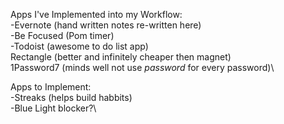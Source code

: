 Apps I've Implemented into my Workflow:\
-Evernote (hand written notes re-written here)\
-Be Focused (Pom timer)\
-Todoist (awesome to do list app)\
Rectangle (better and infinitely cheaper then magnet)\
1Password7 (minds well not use *password* for every password)\

Apps to Implement:\
-Streaks (helps build habbits)\
-Blue Light blocker?\
